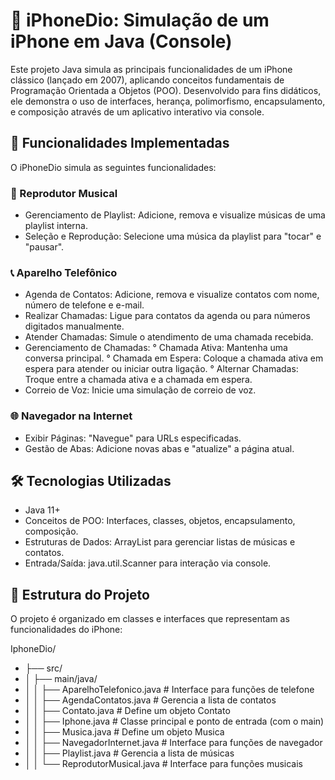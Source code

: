 # 📱 iPhoneDio: Simulação de um iPhone em Java (Console)
Este projeto Java simula as principais funcionalidades de um iPhone clássico (lançado em 2007), aplicando conceitos fundamentais de Programação Orientada a Objetos (POO).
Desenvolvido para fins didáticos, ele demonstra o uso de interfaces, herança, polimorfismo, encapsulamento, e composição através de um aplicativo interativo via console.

## 🌟 Funcionalidades Implementadas
O iPhoneDio simula as seguintes funcionalidades:

### 🎵 Reprodutor Musical
- Gerenciamento de Playlist: Adicione, remova e visualize músicas de uma playlist interna.
- Seleção e Reprodução: Selecione uma música da playlist para "tocar" e "pausar".

### 📞 Aparelho Telefônico
- Agenda de Contatos: Adicione, remova e visualize contatos com nome, número de telefone e e-mail.
- Realizar Chamadas: Ligue para contatos da agenda ou para números digitados manualmente.
- Atender Chamadas: Simule o atendimento de uma chamada recebida.
- Gerenciamento de Chamadas:
° Chamada Ativa: Mantenha uma conversa principal.
° Chamada em Espera: Coloque a chamada ativa em espera para atender ou iniciar outra ligação.
° Alternar Chamadas: Troque entre a chamada ativa e a chamada em espera.
- Correio de Voz: Inicie uma simulação de correio de voz.

### 🌐 Navegador na Internet
- Exibir Páginas: "Navegue" para URLs especificadas.
- Gestão de Abas: Adicione novas abas e "atualize" a página atual.

## 🛠️ Tecnologias Utilizadas
- Java 11+
- Conceitos de POO: Interfaces, classes, objetos, encapsulamento, composição.
- Estruturas de Dados: ArrayList para gerenciar listas de músicas e contatos.
- Entrada/Saída: java.util.Scanner para interação via console.

## 📄 Estrutura do Projeto
O projeto é organizado em classes e interfaces que representam as funcionalidades do iPhone:

IphoneDio/
- ├── src/
- │   ├── main/java/
- │   │   ├── AparelhoTelefonico.java        # Interface para funções de telefone
- │   │   ├── AgendaContatos.java            # Gerencia a lista de contatos
- │   │   ├── Contato.java                   # Define um objeto Contato
- │   │   ├── Iphone.java                    # Classe principal e ponto de entrada (com o main)
- │   │   ├── Musica.java                    # Define um objeto Musica
- │   │   ├── NavegadorInternet.java         # Interface para funções de navegador
- │   │   ├── Playlist.java                  # Gerencia a lista de músicas
- │   │   └── ReprodutorMusical.java         # Interface para funções musicais
